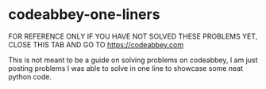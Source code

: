 # codeabbey-one-liners
FOR REFERENCE ONLY
IF YOU HAVE NOT SOLVED THESE PROBLEMS YET, CLOSE THIS TAB AND GO TO https://codeabbey.com 

This is not meant to be a guide on solving problems on codeabbey, I am just posting problems I was able to solve in one line to showcase some neat python code.
